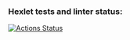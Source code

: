 ### Hexlet tests and linter status:
[![Actions Status](https://github.com/justdance163/qa-engineer-project-84/actions/workflows/hexlet-check.yml/badge.svg)](https://github.com/justdance163/qa-engineer-project-84/actions)